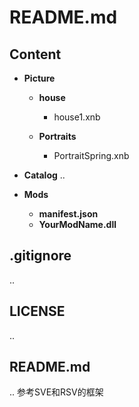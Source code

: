# README.md

## Content

- **Picture**
  - **house**
    - house1.xnb
      
  - **Portraits**
      - PortraitSpring.xnb

- **Catalog**
..

- **Mods**
  - **manifest.json**
  - **YourModName.dll**

## .gitignore
..
## LICENSE
..
## README.md
..
参考SVE和RSV的框架

